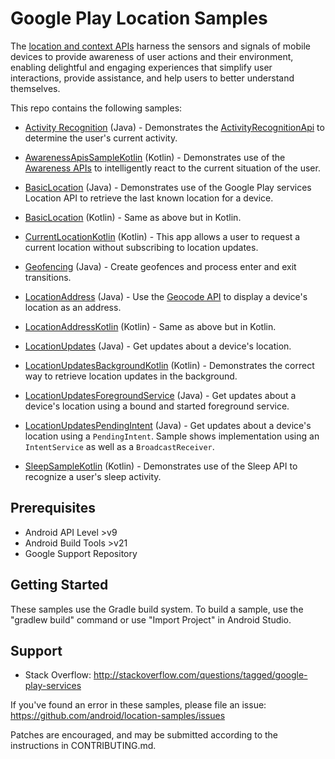 Google Play Location Samples
============================

The [location and context APIs](https://developers.google.com/location-context/) harness the sensors and signals of mobile devices to provide awareness of user actions and their environment, enabling delightful and engaging experiences that simplify user interactions, provide assistance, and help users to better understand themselves.

This repo contains the following samples:

- [Activity Recognition](https://github.com/android/location-samples/tree/main/ActivityRecognition) (Java) - Demonstrates the
[ActivityRecognitionApi](https://developers.google.com/android/reference/com/google/android/gms/location/ActivityRecognitionApi) to determine the user's current activity.

- [AwarenessApisSampleKotlin](https://github.com/android/location-samples/tree/main/AwarenessApisSampleKotlin) (Kotlin) - Demonstrates use of the [Awareness APIs](https://developers.google.com/android/reference/com/google/android/gms/awareness/Awareness#getSnapshotClient(android.app.Activity)) to intelligently react to the current situation of the user. 

- [BasicLocation](https://github.com/android/location-samples/tree/main/BasicLocation) (Java) - Demonstrates use of the Google Play services Location API to retrieve the last known location for a device.

- [BasicLocation](https://github.com/android/location-samples/tree/main/BasicLocationKotlin) (Kotlin) - Same as above but in Kotlin.

- [CurrentLocationKotlin](https://github.com/android/location-samples/tree/main/CurrentLocationKotlin) (Kotlin) - This app allows a user to request a current location without subscribing to location updates.

- [Geofencing](https://github.com/android/location-samples/tree/main/Geofencing) (Java) - Create geofences and process enter and exit transitions.

- [LocationAddress](https://github.com/android/location-samples/tree/main/LocationAddress) (Java) - Use the [Geocode API](http://developer.android.com/reference/android/location/Geocoder.html) to display a device's location as an address.

- [LocationAddressKotlin](https://github.com/android/location-samples/tree/main/LocationAddress) (Kotlin) - Same as above but in Kotlin.

- [LocationUpdates](https://github.com/android/location-samples/tree/main/LocationUpdates) (Java) - Get updates about a device's location.

- [LocationUpdatesBackgroundKotlin](https://github.com/android/location-samples/tree/main/LocationUpdatesBackgroundKotlin) (Kotlin) - Demonstrates the correct way to retrieve location updates in the background.

- [LocationUpdatesForegroundService](https://github.com/android/location-samples/tree/main/LocationUpdatesForegroundService) (Java) - Get updates about a device's location using a bound and started foreground service.

- [LocationUpdatesPendingIntent](https://github.com/android/location-samples/tree/main/LocationUpdatesPendingIntent) (Java) - Get updates about a device's location using a `PendingIntent`. Sample shows implementation using an `IntentService` as well as a `BroadcastReceiver`.

- [SleepSampleKotlin](https://github.com/android/location-samples/tree/main/SleepSampleKotlin) (Kotlin) - Demonstrates use of the Sleep API to recognize a user's sleep activity.


Prerequisites
--------------

- Android API Level >v9
- Android Build Tools >v21
- Google Support Repository

Getting Started
---------------

These samples use the Gradle build system. To build a sample, use the
"gradlew build" command or use "Import Project" in Android Studio.

Support
-------

- Stack Overflow: http://stackoverflow.com/questions/tagged/google-play-services

If you've found an error in these samples, please file an issue:
https://github.com/android/location-samples/issues

Patches are encouraged, and may be submitted according to the instructions in
CONTRIBUTING.md.
